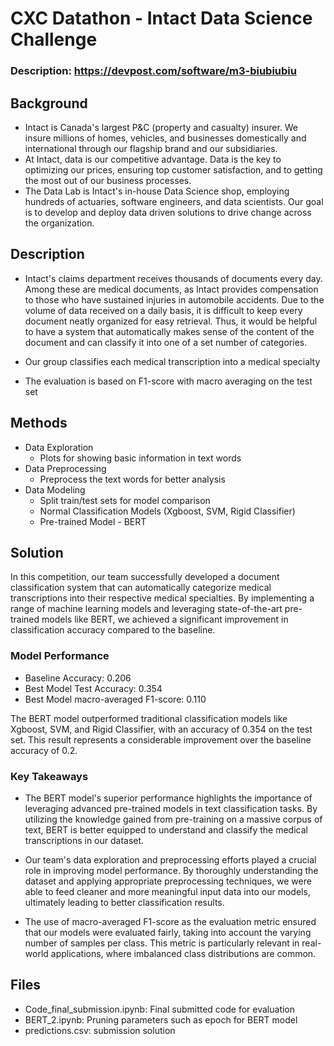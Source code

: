 # CXC Datathon - Intact Data Science Challenge
### Description: https://devpost.com/software/m3-biubiubiu

## Background

*   Intact is Canada's largest P&C (property and casualty) insurer. We insure millions of homes, vehicles, and businesses domestically and international through our flagship brand and our subsidiaries.
*   At Intact, data is our competitive advantage. Data is the key to optimizing our prices, ensuring top customer satisfaction, and to getting the most out of our business processes.
*   The Data Lab is Intact's in-house Data Science shop, employing hundreds of actuaries, software engineers, and data scientists. Our goal is to develop and deploy data driven solutions to drive change across the organization.

## Description

*   Intact's claims department receives thousands of documents every day. Among these are medical documents, as Intact provides compensation to those who have sustained injuries in automobile accidents. Due to the volume of data received on a daily basis, it is difficult to keep every document neatly organized for easy retrieval. Thus, it would be helpful to have a system that automatically makes sense of the content of the document and can classify it into one of a set number of categories.

*   Our group classifies each medical transcription into a medical specialty

*   The evaluation is based on F1-score with macro averaging on the test set

## Methods

*   Data Exploration 
    * Plots for showing basic information in text words
*   Data Preprocessing
    * Preprocess the text words for better analysis
*   Data Modeling
    *   Split train/test sets for model comparison
    *   Normal Classification Models (Xgboost, SVM, Rigid Classifier)
    *   Pre-trained Model - BERT

## Solution

In this competition, our team successfully developed a document classification system that can automatically categorize medical transcriptions into their respective medical specialties. By implementing a range of machine learning models and leveraging state-of-the-art pre-trained models like BERT, we achieved a significant improvement in classification accuracy compared to the baseline.

### Model Performance
* Baseline Accuracy: 0.206
* Best Model Test Accuracy: 0.354
* Best Model macro-averaged F1-score: 0.110

The BERT model outperformed traditional classification models like Xgboost, SVM, and Rigid Classifier, with an accuracy of 0.354 on the test set. This result represents a considerable improvement over the baseline accuracy of 0.2.

### Key Takeaways
* The BERT model's superior performance highlights the importance of leveraging advanced pre-trained models in text classification tasks. By utilizing the knowledge gained from pre-training on a massive corpus of text, BERT is better equipped to understand and classify the medical transcriptions in our dataset.

* Our team's data exploration and preprocessing efforts played a crucial role in improving model performance. By thoroughly understanding the dataset and applying appropriate preprocessing techniques, we were able to feed cleaner and more meaningful input data into our models, ultimately leading to better classification results.

* The use of macro-averaged F1-score as the evaluation metric ensured that our models were evaluated fairly, taking into account the varying number of samples per class. This metric is particularly relevant in real-world applications, where imbalanced class distributions are common.

## Files

*   Code_final_submission.ipynb: Final submitted code for evaluation
*   BERT_2.ipynb: Pruning parameters such as epoch for BERT model
*   predictions.csv: submission solution
